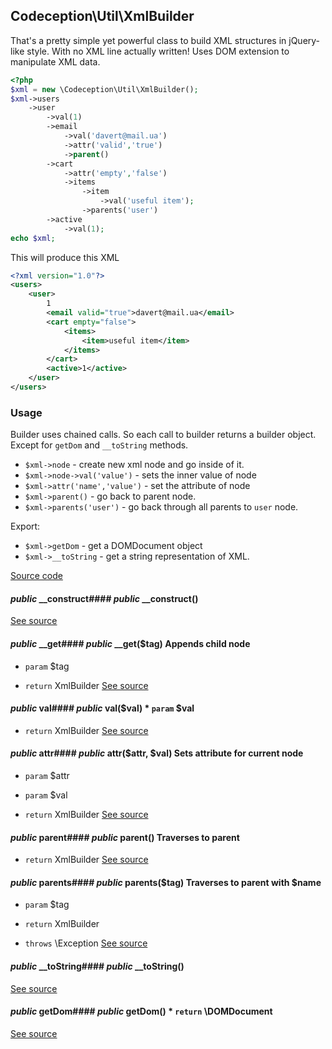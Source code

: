 
## Codeception\Util\XmlBuilder



That's a pretty simple yet powerful class to build XML structures in jQuery-like style. With no XML line actually written!
Uses DOM extension to manipulate XML data.

```php
<?php
$xml = new \Codeception\Util\XmlBuilder();
$xml->users
	->user
		->val(1)
		->email
			->val('davert@mail.ua')
			->attr('valid','true')
			->parent()
		->cart
			->attr('empty','false')
			->items
				->item
					->val('useful item');
				->parents('user')
		->active
			->val(1);
echo $xml;
```

This will produce this XML

```xml
<?xml version="1.0"?>
<users>
	<user>
		1
		<email valid="true">davert@mail.ua</email>
		<cart empty="false">
			<items>
				<item>useful item</item>
			</items>
		</cart>
		<active>1</active>
	</user>
</users>
```

### Usage

Builder uses chained calls. So each call to builder returns a builder object. Except for `getDom` and `__toString` methods.

 * `$xml->node` - create new xml node and go inside of it.
 * `$xml->node->val('value')` - sets the inner value of node
 * `$xml->attr('name','value')` - set the attribute of node
 * `$xml->parent()` - go back to parent node.
 * `$xml->parents('user')` - go back through all parents to `user` node.

Export:

 * `$xml->getDom` - get a DOMDocument object
 * `$xml->__toString` - get a string representation of XML.

[Source code](https://github.com/Codeception/Codeception/blob/master/src/Codeception/Util/XmlBuilder.php)


#### *public* __construct#### *public* __construct() 
[See source](https://github.com/Codeception/Codeception/blob/master/src/Codeception/Util/XmlBuilder.php#L77)

#### *public* __get#### *public* __get($tag) Appends child node

 * `param`  $tag

 * `return`  XmlBuilder
[See source](https://github.com/Codeception/Codeception/blob/master/src/Codeception/Util/XmlBuilder.php#L90)

#### *public* val#### *public* val($val) * `param`  $val

 * `return`  XmlBuilder
[See source](https://github.com/Codeception/Codeception/blob/master/src/Codeception/Util/XmlBuilder.php#L103)

#### *public* attr#### *public* attr($attr, $val) Sets attribute for current node

 * `param`  $attr
 * `param`  $val

 * `return`  XmlBuilder
[See source](https://github.com/Codeception/Codeception/blob/master/src/Codeception/Util/XmlBuilder.php#L117)

#### *public* parent#### *public* parent() Traverses to parent

 * `return`  XmlBuilder
[See source](https://github.com/Codeception/Codeception/blob/master/src/Codeception/Util/XmlBuilder.php#L128)

#### *public* parents#### *public* parents($tag) Traverses to parent with $name

 * `param`  $tag

 * `return`  XmlBuilder
 * `throws`  \Exception
[See source](https://github.com/Codeception/Codeception/blob/master/src/Codeception/Util/XmlBuilder.php#L142)

#### *public* __toString#### *public* __toString() 
[See source](https://github.com/Codeception/Codeception/blob/master/src/Codeception/Util/XmlBuilder.php#L162)

#### *public* getDom#### *public* getDom() * `return`  \DOMDocument
[See source](https://github.com/Codeception/Codeception/blob/master/src/Codeception/Util/XmlBuilder.php#L170)
